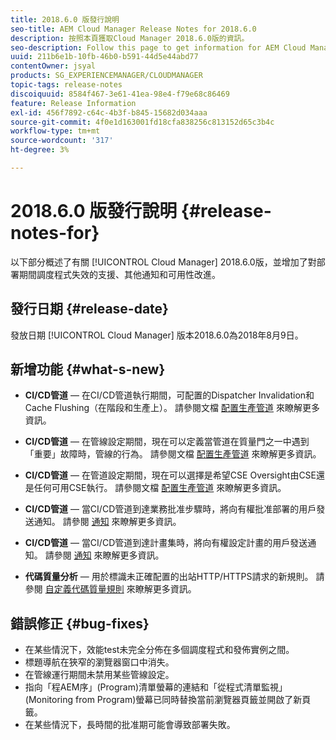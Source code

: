 ```yaml
---
title: 2018.6.0 版發行說明
seo-title: AEM Cloud Manager Release Notes for 2018.6.0
description: 按照本頁獲取Cloud Manager 2018.6.0版的資訊。
seo-description: Follow this page to get information for AEM Cloud Manager Release 2018.6.0.
uuid: 211b6e1b-10fb-46b0-b591-44d5e44abd77
contentOwner: jsyal
products: SG_EXPERIENCEMANAGER/CLOUDMANAGER
topic-tags: release-notes
discoiquuid: 8584f467-3e61-41ea-98e4-f79e68c86469
feature: Release Information
exl-id: 456f7892-c64c-4b3f-b845-15682d034aaa
source-git-commit: 4f0e1d163001fd18cfa838256c813152d65c3b4c
workflow-type: tm+mt
source-wordcount: '317'
ht-degree: 3%

---
```


# 2018.6.0 版發行說明 {#release-notes-for}

以下部分概述了有關 [!UICONTROL Cloud Manager] 2018.6.0版，並增加了對部署期間調度程式失效的支援、其他通知和可用性改進。

## 發行日期 {#release-date}

發放日期 [!UICONTROL Cloud Manager] 版本2018.6.0為2018年8月9日。

## 新增功能 {#what-s-new}

* **CI/CD管道**  — 在CI/CD管道執行期間，可配置的Dispatcher Invalidation和Cache Flushing（在階段和生產上）。 請參閱文檔 [配置生產管道](configuring-production-pipelines.md) 來瞭解更多資訊。

* **CI/CD管道**  — 在管線設定期間，現在可以定義當管道在質量門之一中遇到「重要」故障時，管線的行為。 請參閱文檔 [配置生產管道](configuring-production-pipelines.md) 來瞭解更多資訊。

* **CI/CD管道**  — 在管道設定期間，現在可以選擇是希望CSE Oversight由CSE還是任何可用CSE執行。 請參閱文檔 [配置生產管道](configuring-production-pipelines.md) 來瞭解更多資訊。

* **CI/CD管道**  — 當CI/CD管道到達業務批准步驟時，將向有權批准部署的用戶發送通知。 請參閱 [通知](notifications.md) 來瞭解更多資訊。

* **CI/CD管道**  — 當CI/CD管道到達計畫集時，將向有權設定計畫的用戶發送通知。 請參閱 [通知](notifications.md) 來瞭解更多資訊。

* **代碼質量分析**  — 用於標識未正確配置的出站HTTP/HTTPS請求的新規則。 請參閱 [自定義代碼質量規則](custom-code-quality-rules.md) 來瞭解更多資訊。

## 錯誤修正 {#bug-fixes}

* 在某些情況下，效能test未完全分佈在多個調度程式和發佈實例之間。
* 標題導航在狹窄的瀏覽器窗口中消失。
* 在管線運行期間未禁用某些管線設定。
* 指向「程AEM序」(Program)清單螢幕的連結和「從程式清單監視」(Monitoring from Program)螢幕已同時替換當前瀏覽器頁籤並開啟了新頁籤。
* 在某些情況下，長時間的批准期可能會導致部署失敗。
